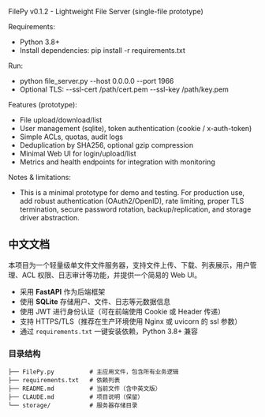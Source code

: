 FilePy v0.1.2 - Lightweight File Server (single-file prototype)

Requirements:
- Python 3.8+
- Install dependencies: pip install -r requirements.txt

Run:
- python file_server.py --host 0.0.0.0 --port 1966
- Optional TLS: --ssl-cert /path/cert.pem --ssl-key /path/key.pem

Features (prototype):
- File upload/download/list
- User management (sqlite), token authentication (cookie / x-auth-token)
- Simple ACLs, quotas, audit logs
- Deduplication by SHA256, optional gzip compression
- Minimal Web UI for login/upload/list
- Metrics and health endpoints for integration with monitoring

Notes & limitations:
- This is a minimal prototype for demo and testing. For production use, add robust authentication (OAuth2/OpenID), rate limiting, proper TLS termination, secure password rotation, backup/replication, and storage driver abstraction.

## 中文文档

本项目为一个轻量级单文件文件服务器，支持文件上传、下载、列表展示，用户管理、ACL 权限、日志审计等功能，并提供一个简易的 Web UI。

- 采用 **FastAPI** 作为后端框架
- 使用 **SQLite** 存储用户、文件、日志等元数据信息
- 使用 JWT 进行身份认证（可在前端使用 Cookie 或 Header 传递）
- 支持 HTTPS/TLS（推荐在生产环境使用 Nginx 或 uvicorn 的 ssl 参数）
- 通过 `requirements.txt` 一键安装依赖，Python 3.8+ 兼容

### 目录结构

```
├── FilePy.py          # 主应用文件，包含所有业务逻辑
├── requirements.txt   # 依赖列表
├── README.md          # 当前文件（含中英文版）
├── CLAUDE.md          # 项目说明（保留）
└── storage/           # 服务器存储目录
```

